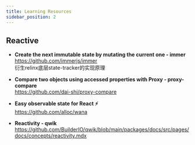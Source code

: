 ```yaml
---
title: Learning Resources
sidebar_position: 2
---
```


## Reactive

- **Create the next immutable state by mutating the current one - immer** <br />
  https://github.com/immerjs/immer <br />
  衍生relinx底层state-tracker的实现原理

- **Compare two objects using accessed properties with Proxy - proxy-compare** <br />
  https://github.com/dai-shi/proxy-compare <br />

- **Easy observable state for React ⚡️** <br />
  https://github.com/alloc/wana <br />

- **Reactivity - qwik**<br />
  https://github.com/BuilderIO/qwik/blob/main/packages/docs/src/pages/docs/concepts/reactivity.mdx <br />